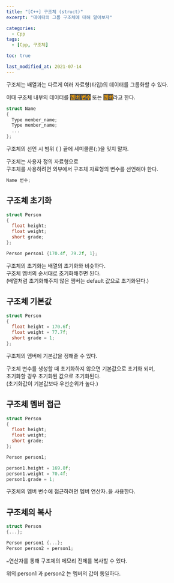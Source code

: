 ```yaml
---
title: "[C++] 구조체 (struct)"
excerpt: "데이터의 그룹 구조체에 대해 알아보자"

categories:
  - Cpp
tags:
  - [Cpp, 구조체]

toc: true

last_modified_at: 2021-07-14
---
```


구조체는 배열과는 다르게 여러 자료형(타입)의 데이터를 그룹화할 수 있다.

이때 구조체 내부의 데이터를 <mark style="background-color: #4e4e4e; color: orange; font-weight: bold">멤버 변수</mark> 또는 <mark style="background-color: #4e4e4e; color: orange; font-weight: bold">멤버</mark>라고 한다.

```cpp
struct Name
{
  Type member_name;
  Type member_name;
  ...
};
```

구조체의 선언 시 범위 { } 끝에 세미콜론(`;`)을 잊지 말자.

구조체는 사용자 정의 자료형으로   
구조체를 사용하려면 외부에서 구조체 자료형의 변수를 선언해야 한다.

```cpp
Name 변수;
```

## 구조체 초기화

```cpp
struct Person
{
  float height;
  float weight;
  short grade;
};

Person person1 {170.4f, 79.2f, 1};
```

구조체의 초기화는 배열의 초기화와 비슷하다.   
구조체 멤버의 순서대로 초기화해주면 된다.   
(배열처럼 초기화해주지 않은 멤버는 default 값으로 초기화된다.)

## 구조체 기본값

```cpp
struct Person
{
  float height = 170.6f;
  float weight = 77.7f;
  short grade = 1;
};
```

구조체의 멤버에 기본값을 정해줄 수 있다.   

구조체 변수를 생성할 때 초기화하지 않으면 기본값으로 초기화 되며,   
초기화할 경우 초기화된 값으로 초기화된다.   
(초기화값이 기본값보다 우선순위가 높다.)

## 구조체 멤버 접근

```cpp
struct Person
{
  float height;
  float weight;
  short grade;
};

Person person1;

person1.height = 169.8f;
person1.weight = 70.4f;
person1.grade = 1;
```

구조체의 멤버 변수에 접근하려면 멤버 연산자` . `을 사용한다.

## 구조체의 복사

```cpp
struct Person
{...};

Person person1 {...};
Person person2 = person1;
```

`=`연산자를 통해 구조체의 메모리 전체를 복사할 수 있다.

위의 person1 과 person2 는 멤버의 값이 동일하다.